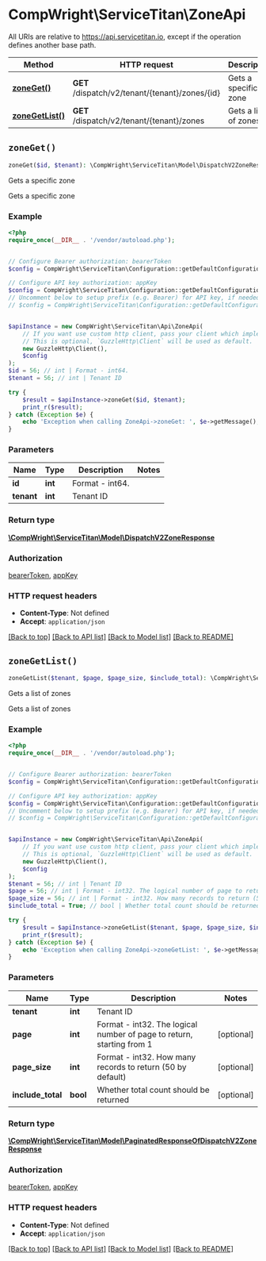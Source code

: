 # CompWright\ServiceTitan\ZoneApi

All URIs are relative to https://api.servicetitan.io, except if the operation defines another base path.

| Method | HTTP request | Description |
| ------------- | ------------- | ------------- |
| [**zoneGet()**](ZoneApi.md#zoneGet) | **GET** /dispatch/v2/tenant/{tenant}/zones/{id} | Gets a specific zone |
| [**zoneGetList()**](ZoneApi.md#zoneGetList) | **GET** /dispatch/v2/tenant/{tenant}/zones | Gets a list of zones |


## `zoneGet()`

```php
zoneGet($id, $tenant): \CompWright\ServiceTitan\Model\DispatchV2ZoneResponse
```

Gets a specific zone

Gets a specific zone

### Example

```php
<?php
require_once(__DIR__ . '/vendor/autoload.php');


// Configure Bearer authorization: bearerToken
$config = CompWright\ServiceTitan\Configuration::getDefaultConfiguration()->setAccessToken('YOUR_ACCESS_TOKEN');

// Configure API key authorization: appKey
$config = CompWright\ServiceTitan\Configuration::getDefaultConfiguration()->setApiKey('ST-App-Key', 'YOUR_API_KEY');
// Uncomment below to setup prefix (e.g. Bearer) for API key, if needed
// $config = CompWright\ServiceTitan\Configuration::getDefaultConfiguration()->setApiKeyPrefix('ST-App-Key', 'Bearer');


$apiInstance = new CompWright\ServiceTitan\Api\ZoneApi(
    // If you want use custom http client, pass your client which implements `GuzzleHttp\ClientInterface`.
    // This is optional, `GuzzleHttp\Client` will be used as default.
    new GuzzleHttp\Client(),
    $config
);
$id = 56; // int | Format - int64.
$tenant = 56; // int | Tenant ID

try {
    $result = $apiInstance->zoneGet($id, $tenant);
    print_r($result);
} catch (Exception $e) {
    echo 'Exception when calling ZoneApi->zoneGet: ', $e->getMessage(), PHP_EOL;
}
```

### Parameters

| Name | Type | Description  | Notes |
| ------------- | ------------- | ------------- | ------------- |
| **id** | **int**| Format - int64. | |
| **tenant** | **int**| Tenant ID | |

### Return type

[**\CompWright\ServiceTitan\Model\DispatchV2ZoneResponse**](../Model/DispatchV2ZoneResponse.md)

### Authorization

[bearerToken](../../README.md#bearerToken), [appKey](../../README.md#appKey)

### HTTP request headers

- **Content-Type**: Not defined
- **Accept**: `application/json`

[[Back to top]](#) [[Back to API list]](../../README.md#endpoints)
[[Back to Model list]](../../README.md#models)
[[Back to README]](../../README.md)

## `zoneGetList()`

```php
zoneGetList($tenant, $page, $page_size, $include_total): \CompWright\ServiceTitan\Model\PaginatedResponseOfDispatchV2ZoneResponse
```

Gets a list of zones

Gets a list of zones

### Example

```php
<?php
require_once(__DIR__ . '/vendor/autoload.php');


// Configure Bearer authorization: bearerToken
$config = CompWright\ServiceTitan\Configuration::getDefaultConfiguration()->setAccessToken('YOUR_ACCESS_TOKEN');

// Configure API key authorization: appKey
$config = CompWright\ServiceTitan\Configuration::getDefaultConfiguration()->setApiKey('ST-App-Key', 'YOUR_API_KEY');
// Uncomment below to setup prefix (e.g. Bearer) for API key, if needed
// $config = CompWright\ServiceTitan\Configuration::getDefaultConfiguration()->setApiKeyPrefix('ST-App-Key', 'Bearer');


$apiInstance = new CompWright\ServiceTitan\Api\ZoneApi(
    // If you want use custom http client, pass your client which implements `GuzzleHttp\ClientInterface`.
    // This is optional, `GuzzleHttp\Client` will be used as default.
    new GuzzleHttp\Client(),
    $config
);
$tenant = 56; // int | Tenant ID
$page = 56; // int | Format - int32. The logical number of page to return, starting from 1
$page_size = 56; // int | Format - int32. How many records to return (50 by default)
$include_total = True; // bool | Whether total count should be returned

try {
    $result = $apiInstance->zoneGetList($tenant, $page, $page_size, $include_total);
    print_r($result);
} catch (Exception $e) {
    echo 'Exception when calling ZoneApi->zoneGetList: ', $e->getMessage(), PHP_EOL;
}
```

### Parameters

| Name | Type | Description  | Notes |
| ------------- | ------------- | ------------- | ------------- |
| **tenant** | **int**| Tenant ID | |
| **page** | **int**| Format - int32. The logical number of page to return, starting from 1 | [optional] |
| **page_size** | **int**| Format - int32. How many records to return (50 by default) | [optional] |
| **include_total** | **bool**| Whether total count should be returned | [optional] |

### Return type

[**\CompWright\ServiceTitan\Model\PaginatedResponseOfDispatchV2ZoneResponse**](../Model/PaginatedResponseOfDispatchV2ZoneResponse.md)

### Authorization

[bearerToken](../../README.md#bearerToken), [appKey](../../README.md#appKey)

### HTTP request headers

- **Content-Type**: Not defined
- **Accept**: `application/json`

[[Back to top]](#) [[Back to API list]](../../README.md#endpoints)
[[Back to Model list]](../../README.md#models)
[[Back to README]](../../README.md)
